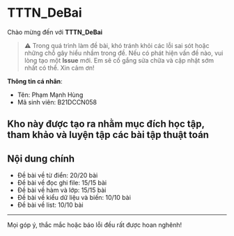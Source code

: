 # TTTN_DeBai

Chào mừng đến với **TTTN_DeBai**

> ⚠️ Trong quá trình làm đề bài, khó tránh khỏi các lỗi sai sót hoặc những chỗ gây hiểu nhầm trong đề. Nếu có phát hiện vấn đề nào, vui lòng tạo một **Issue** mới. Em sẽ cố gắng sửa chữa và cập nhật sớm nhất có thể. Xin cảm ơn!

**Thông tin cá nhân**:  
- Tên: Phạm Mạnh Hùng  
- Mã sinh viên: B21DCCN058  

Kho này được tạo ra nhằm mục đích **học tập, tham khảo và luyện tập** các bài tập thuật toán
---

## Nội dung chính
- Đề bài về từ điển: 20/20 bài
- Đề bài về đọc ghi file: 15/15 bài
- Đề bài về hàm và lớp: 15/15 bài
- Đề bài về kiểu dữ liệu và biến: 10/10 bài
- Đề bài về list: 10/10 bài
---

Mọi góp ý, thắc mắc hoặc báo lỗi đều rất được hoan nghênh!
